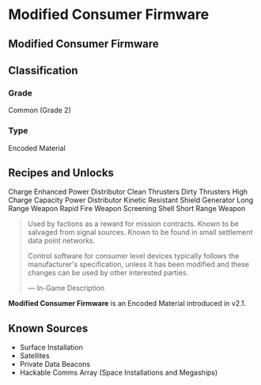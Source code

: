 # Modified Consumer Firmware
##  Modified Consumer Firmware

## Classification

### Grade

Common (Grade 2)

### Type

Encoded Material

## Recipes and Unlocks

Charge Enhanced Power Distributor
 Clean Thrusters
 Dirty Thrusters
 High Charge Capacity Power Distributor
 Kinetic Resistant Shield Generator
 Long Range Weapon
 Rapid Fire Weapon
 Screening Shell
 Short Range Weapon

> 
> 
> Used by factions as a reward for mission contracts. Known to be salvaged from signal sources. Known to be found in small settlement data point networks.
> 
> Control software for consumer level devices typically follows the manufacturer's specification, unless it has been modified and these changes can be used by other interested parties.
> 
> 
> — In-Game Description
> 

**Modified Consumer Firmware** is an Encoded Material introduced in v2.1.

## Known Sources

- Surface Installation
- Satellites
- Private Data Beacons
- Hackable Comms Array (Space Installations and Megaships)